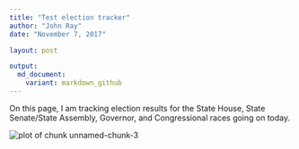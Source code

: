 ```yaml
---
title: "Test election tracker"
author: "John Ray"
date: "November 7, 2017"

layout: post

output: 
  md_document:
    variant: markdown_github
---
```


On this page, I am tracking election results for the State House, State Senate/State Assembly, Governor, and Congressional races going on today.







![plot of chunk unnamed-chunk-3](~/johnlray.github.io/_posts/2017/11/07/2017-11-07-election_tracker/unnamed-chunk-3-1.png)
